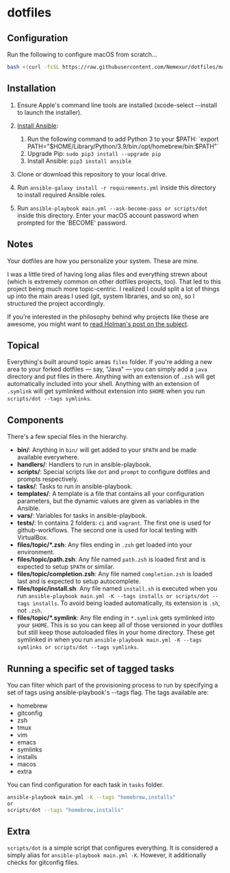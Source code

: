 # dotfiles

## Configuration

Run the following to configure macOS from scratch...

```bash
bash <(curl -fsSL https://raw.githubusercontent.com/Nemexur/dotfiles/master/configure.sh)
```

## Installation

  1. Ensure Apple's command line tools are installed (xcode-select --install to launch the installer).
  2. [Install Ansible](https://docs.ansible.com/ansible/latest/installation_guide/index.html):

     1. Run the following command to add Python 3 to your $PATH: `export PATH="$HOME/Library/Python/3.9/bin:/opt/homebrew/bin:$PATH"`
     2. Upgrade Pip: `sudo pip3 install --upgrade pip`
     3. Install Ansible: `pip3 install ansible`

  3. Clone or download this repository to your local drive.
  4. Run `ansible-galaxy install -r requirements.yml` inside this directory to install required Ansible roles.
  5. Run `ansible-playbook main.yml --ask-become-pass or scripts/dot` inside this directory. Enter your macOS account password when prompted for the 'BECOME' password.

## Notes

Your dotfiles are how you personalize your system. These are mine.

I was a little tired of having long alias files and everything strewn about
(which is extremely common on other dotfiles projects, too). That led to this
project being much more topic-centric. I realized I could split a lot of things
up into the main areas I used (git, system libraries, and so on), so I
structured the project accordingly.

If you're interested in the philosophy behind why projects like these are
awesome, you might want to [read Holman's post on the
subject](http://zachholman.com/2010/08/dotfiles-are-meant-to-be-forked/).

## Topical

Everything's built around topic areas `files` folder. If you're adding a new
area to your forked dotfiles — say, "Java" — you can simply add a `java` directory
and put files in there. Anything with an extension of `.zsh` will get automatically
included into your shell. Anything with an extension of `.symlink` will get
symlinked without extension into `$HOME` when you run
`scripts/dot --tags symlinks`.

## Components

There's a few special files in the hierarchy.

- **bin/**: Anything in `bin/` will get added to your `$PATH` and be made
  available everywhere.
- **handlers/**: Handlers to run in ansible-playbook.
- **scripts/**: Special scripts like `dot` and `prompt` to configure
  dotfiles and prompts respectively.
- **tasks/**: Tasks to run in ansible-playbook.
- **templates/**: A template is a file that contains all your configuration
  parameters, but the dynamic values are given as variables in the Ansible.
- **vars/**: Variables for tasks in ansible-playbook.
- **tests/**: In contains 2 folders: `ci` and `vagrant`. The first one is used
  for github-workflows. The second one is used for local testing with VirtualBox.
- **files/topic/\*.zsh**: Any files ending in `.zsh` get loaded into your
  environment.
- **files/topic/path.zsh**: Any file named `path.zsh` is loaded first and is
  expected to setup `$PATH` or similar.
- **files/topic/completion.zsh**: Any file named `completion.zsh` is loaded
  last and is expected to setup autocomplete.
- **files/topic/install.sh**: Any file named `install.sh` is executed when you run
  `ansible-playbook main.yml -K --tags installs or scripts/dot --tags installs`.
  To avoid being loaded automatically, its extension is `.sh`, not `.zsh`.
- **files/topic/\*.symlink**: Any file ending in `*.symlink` gets symlinked into
  your `$HOME`. This is so you can keep all of those versioned in your dotfiles
  but still keep those autoloaded files in your home directory. These get
  symlinked in when you run
  `ansible-playbook main.yml -K --tags symlinks or scripts/dot --tags symlinks`.

## Running a specific set of tagged tasks

You can filter which part of the provisioning process to run by specifying a set of tags using ansible-playbook's --tags flag. The tags available are:

- homebrew
- gitconfig
- zsh
- tmux
- vim
- emacs
- symlinks
- installs
- macos
- extra

You can find configuration for each task in `tasks` folder.

```bash
ansible-playbook main.yml -K --tags "homebrew,installs"
or
scripts/dot --tags "homebrew,installs"
```

## Extra

`scripts/dot` is a simple script that configures everything.
It is considered a simply alias for `ansible-playbook main.yml -K`.
However, it additionally checks for gitconfig files.
